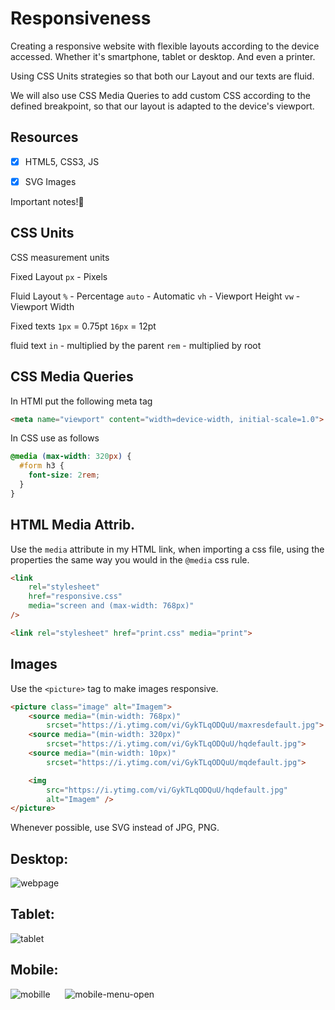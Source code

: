 # Responsiveness

Creating a responsive website with flexible layouts according to the device accessed. Whether it's smartphone, tablet or desktop. And even a printer.

Using CSS Units strategies so that both our Layout and our texts are fluid.

We will also use CSS Media Queries to add custom CSS according to the defined breakpoint, so that our layout is adapted to the device's viewport.


## Resources

- [x] HTML5, CSS3, JS
- [x] SVG Images


Important notes!📝


## CSS Units

CSS measurement units

Fixed Layout
`px` - Pixels

Fluid Layout
`%` - Percentage
`auto` - Automatic
`vh` - Viewport Height
`vw` - Viewport Width

Fixed texts
`1px` = 0.75pt
`16px` = 12pt

fluid text
`in` - multiplied by the parent
`rem` - multiplied by root

## CSS Media Queries

In HTMl put the following meta tag

```html
<meta name="viewport" content="width=device-width, initial-scale=1.0">
```

In CSS use as follows
```css
@media (max-width: 320px) {
  #form h3 {
    font-size: 2rem;
  }
}
```


## HTML Media Attrib.

Use the `media` attribute in my HTML link, when importing a css file, using the properties the same way you would in the `@media` css rule.
```html
<link 
    rel="stylesheet"
    href="responsive.css" 
    media="screen and (max-width: 768px)"
/>

<link rel="stylesheet" href="print.css" media="print">
```


## Images

Use the `<picture>` tag to make images responsive.

```html
<picture class="image" alt="Imagem">
    <source media="(min-width: 768px)" 
        srcset="https://i.ytimg.com/vi/GykTLqODQuU/maxresdefault.jpg">
    <source media="(min-width: 320px)" 
        srcset="https://i.ytimg.com/vi/GykTLqODQuU/hqdefault.jpg">
    <source media="(min-width: 10px)" 
        srcset="https://i.ytimg.com/vi/GykTLqODQuU/mqdefault.jpg">

    <img 
        src="https://i.ytimg.com/vi/GykTLqODQuU/hqdefault.jpg" 
        alt="Imagem" />
</picture>
```
Whenever possible, use SVG instead of JPG, PNG.




## Desktop:
![webpage](https://user-images.githubusercontent.com/73675022/136587420-5dfb4a9f-1a10-422d-b52f-6cc727cf7a32.png)

## Tablet:
![tablet](https://user-images.githubusercontent.com/73675022/136589806-60c7c4a6-dc2b-4d42-8fd5-0f072a02830e.png)

## Mobile:
![mobille](https://user-images.githubusercontent.com/73675022/136589756-25cbf715-65dd-47cd-851c-81f4a3b09b7d.png) &nbsp;&nbsp;&nbsp;&nbsp; ![mobile-menu-open](https://user-images.githubusercontent.com/73675022/136589743-070b5b27-2995-4523-9fe2-0b217bf897fc.png)


